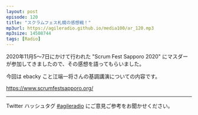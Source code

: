 ```yaml
---
layout: post
episode: 120
title: "スクラムフェス札幌の感想戦！"
mp3url: https://agileradio.github.io/media100/ar_120.mp3
mp3size: 14508744
tags: [Radio]
---
```


2020年11月5〜7日にかけて行われた "Scrum Fest Sapporo 2020" にマスダーが参加してきましたので、その感想を語ってもらいました。

今回は ebacky こと江端一将さんの基調講演についての内容です。

<https://www.scrumfestsapporo.org/>

---  
  
Twitter ハッシュタグ [#agileradio](https://twitter.com/intent/tweet?hashtags=agileradio) にご意見ご参考をお聞かせください。  
